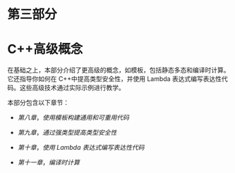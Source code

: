 # 第三部分

# C++高级概念

在基础之上，本部分介绍了更高级的概念，如模板，包括静态多态和编译时计算。它还指导你如何在 C++中提高类型安全性，并使用 Lambda 表达式编写表达性代码。这些高级技术通过实际示例进行教学。

本部分包含以下章节：

+   *第八章*，*使用模板构建通用和可重用代码*

+   *第九章*，*通过强类型提高类型安全性*

+   *第十章*，*使用 Lambda 表达式编写表达性代码*

+   *第十一章*，*编译时计算*
